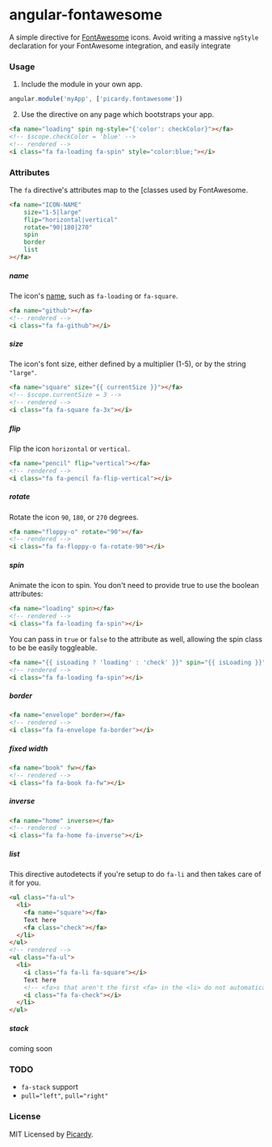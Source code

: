 # angular-fontawesome
A simple directive for [FontAwesome](http://fontawesome.io/) icons. Avoid writing a massive `ngStyle` declaration for your FontAwesome integration, and easily integrate 

### Usage

1. Include the module in your own app.

```javascript
angular.module('myApp', ['picardy.fontawesome'])
```

2. Use the directive on any page which bootstraps your app.

```html
<fa name="loading" spin ng-style="{'color': checkColor}"></fa>
<!-- $scope.checkColor = 'blue' -->
<!-- rendered -->
<i class="fa fa-loading fa-spin" style="color:blue;"></i>
```

### Attributes

The `fa` directive's attributes map to the [classes used by FontAwesome\.

```html
<fa name="ICON-NAME"
    size="1-5|large"
    flip="horizontal|vertical"
    rotate="90|180|270"
    spin
    border
    list
></fa>
```

##### name
The icon's [name](http://fontawesome.io/icons/), such as `fa-loading` or `fa-square`.
```html
<fa name="github"></fa>
<!-- rendered -->
<i class="fa fa-github"></i>
```

##### size
The icon's font size, either defined by a multiplier (1-5), or by the string `"large"`.
```html
<fa name="square" size="{{ currentSize }}"></fa>
<!-- $scope.currentSize = 3 -->
<!-- rendered -->
<i class="fa fa-square fa-3x"></i>
```

##### flip
Flip the icon `horizontal` or `vertical`.
```html
<fa name="pencil" flip="vertical"></fa>
<!-- rendered -->
<i class="fa fa-pencil fa-flip-vertical"></i>
```

##### rotate
Rotate the icon `90`, `180`, or `270` degrees.
```html
<fa name="floppy-o" rotate="90"></fa>
<!-- rendered -->
<i class="fa fa-floppy-o fa-rotate-90"></i>
```

##### spin
Animate the icon to spin. You don't need to provide true to use the boolean attributes:
```html
<fa name="loading" spin></fa>
<!-- rendered -->
<i class="fa fa-loading fa-spin"></i>
```
You can pass in `true` or `false` to the attribute as well, allowing the spin class to be be easily toggleable.
```html
<fa name="{{ isLoading ? 'loading' : 'check' }}" spin="{{ isLoading }}"></fa>
<!-- rendered -->
<i class="fa fa-loading fa-spin"></i>
```

##### border
```html
<fa name="envelope" border></fa>
<!-- rendered -->
<i class="fa fa-envelope fa-border"></i> 
```

##### fixed width
```html
<fa name="book" fw></fa>
<!-- rendered -->
<i class="fa fa-book fa-fw"></i>
```

##### inverse
```html
<fa name="home" inverse></fa>
<!-- rendered -->
<i class="fa fa-home fa-inverse"></i>
```

##### list
This directive autodetects if you're setup to do `fa-li` and then takes care of it for you.
```html
<ul class="fa-ul">
  <li>
    <fa name="square"></fa>
    Text here
    <fa class="check"></fa>
  </li>
</ul>
<!-- rendered -->
<ul class="fa-ul">
  <li>
    <i class="fa fa-li fa-square"></i>
    Text here
    <!-- <fa>s that aren't the first <fa> in the <li> do not automatically get the fa-li class -->
    <i class="fa fa-check"></i>
  </li>
</ul>
```

##### stack
coming soon


### TODO
* `fa-stack` support
* `pull="left"`, `pull="right"`

### License
MIT Licensed by [Picardy](http://beta.picardylearning.com).